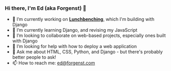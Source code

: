 ### Hi there, I'm Ed (aka Forgenst) 👋

<!--
**forgenst/forgenst** is a ✨ _special_ ✨ repository because its `README.md` (this file) appears on your GitHub profile.

Here are some ideas to get you started: -->

- 🔭 I’m currently working on [**Lunchbenching**](https://github.com/lunchbenching), which I'm building with Django
- 🌱 I’m currently learning Django, and revising my JavaScript
- 👯 I’m looking to collaborate on web-based projects, especially ones built with Django
- 🤔 I’m looking for help with how to deploy a web application
- 💬 Ask me about HTML, CSS, Python, and Django - but there's probably better people to ask!
- 📫 How to reach me: [ed@forgenst.com](mailto:ed@forgenst.com)
